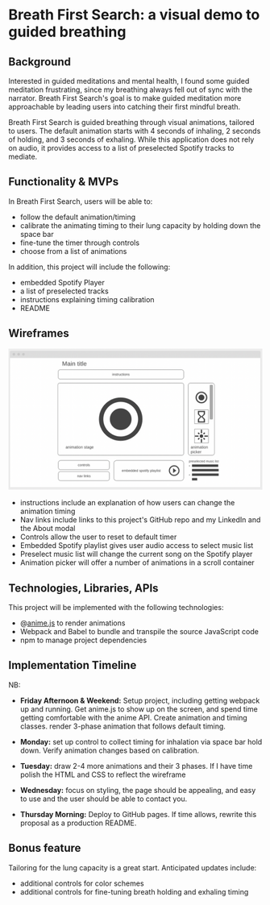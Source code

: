 # Breath First Search: a visual demo to guided breathing

## Background
Interested in guided meditations and mental health, I found some guided meditation frustrating, since my breathing always fell out of sync with the narrator. Breath First Search's goal is to make guided meditation more approachable by leading users into catching their first mindful breath.

Breath First Search is guided breathing through visual animations, tailored to users. The default animation starts with 4 seconds of inhaling, 2 seconds of holding, and 3 seconds of exhaling. While this application does not rely on audio, it provides access to a list of preselected Spotify tracks to mediate. 

## Functionality & MVPs

In Breath First Search, users will be able to:
 - follow the default animation/timing
 - calibrate the animating timing to their lung capacity by holding down the space bar
 - fine-tune the timer through controls 
 - choose from a list of animations
 


In addition, this project will include the following:
- embedded Spotify Player
- a list of preselected tracks
- instructions explaining timing calibration
- README

## Wireframes
![This is an image](wireFrame.png)
- instructions include an explanation of how users can change the animation timing
- Nav links include links to this project's GitHub repo and my LinkedIn and the About modal
- Controls allow the user to reset to default timer
- Embedded Spotify playlist gives user audio access to select music list
- Preselect music list will change the current song on the Spotify player
- Animation picker will offer a number of animations in a scroll container

## Technologies, Libraries, APIs
This project will be implemented with the following technologies:
- @[anime.js](https://animejs.com/documentation/) to render animations
- Webpack and Babel to bundle and transpile the source JavaScript code
- npm to manage project dependencies



## Implementation Timeline
NB:

- **Friday Afternoon & Weekend:** Setup project, including getting webpack up and running. Get anime.js to show up on the screen, and spend time getting comfortable with the anime API. Create animation and timing classes. render 3-phase animation that follows default timing.

- **Monday:** set up control to collect timing for inhalation via space bar hold down. Verify animation changes based on calibration. 

 - **Tuesday:** draw 2-4 more animations and their 3 phases. If I have time polish the HTML and CSS to reflect the wireframe

- **Wednesday:** focus on styling, the page should be appealing, and easy to use and the user should be able to contact you. 

- **Thursday Morning:** Deploy to GitHub pages. If time allows, rewrite this proposal as a production README.

## Bonus feature
Tailoring for the lung capacity is a great start.
Anticipated updates include:
- additional controls for color schemes
- additional controls for fine-tuning  breath holding and exhaling timing

